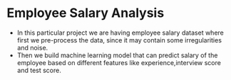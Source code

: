 # Employee Salary Analysis

- In this particular project we are having employee salary dataset where first we pre-process the data, since it may contain some irregularities and noise.
- Then we build machine learning model that can predict salary of the employee based on different features like experience,interview score and test score.
